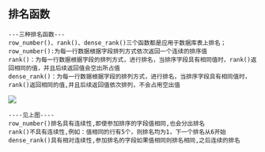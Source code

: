 ## 排名函数

```PLSQL
---三种排名函数---
row_number()、rank()、dense_rank()三个函数都是应用于数据库表上排名；
row_number():为每一行数据根据字段排列方式依次返回一个连续的排序值
rank()：为每一行数据根据字段的排列方式，进行排名，当排序字段具有相同值时，rank()返回相同的值，并且后续返回值会空出所占值
dense_rank()：为每一行数据根据字段的排列方式，进行排名，当排序字段具有相同值时，rank()返回相同的值,并且后续返回值依次排列，不会占用空出值
```

![](http://www.maomao365.com/wp-content/uploads/2017/07/mssql_row_number_rank_desn_rank.jpg)

```plsql
----见上图----
row_number()排名具有连续性,即使参加排序的字段值相同,也会分出排名
rank()不具有连续性,例如：值相同的行有5个，则排名均为1，下一个排名从6开始
dense_rank()具有相对连续性,参加排名的字段如果值相同则排名相同,之后连续的排名
```



